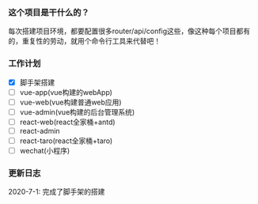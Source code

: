 ### 这个项目是干什么的？
每次搭建项目环境，都要配置很多router/api/config这些，像这种每个项目都有的，重复性的劳动，就用个命令行工具来代替吧！

### 工作计划

- [x] 脚手架搭建
- [ ] vue-app(vue构建的webApp)
- [ ] vue-web(vue构建普通web应用)
- [ ] vue-admin(vue构建的后台管理系统)
- [ ] react-web(react全家桶+antd)
- [ ] react-admin
- [ ] react-taro(react全家桶+taro)
- [ ] wechat(小程序)

### 更新日志
2020-7-1: 完成了脚手架的搭建